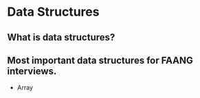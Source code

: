 # Data Structures

## What is data structures?

## Most important data structures for FAANG interviews.

- Array

